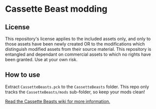 # Cassette Beast modding

## License

This repository's license applies to the included assets only, and only to those assets have been newly created OR to the modifications which distinguish modified assets from their source material. This repository is entangled and dependant on commercial assets to which no rights have been granted. Use at your own risk.

## How to use

Extract `CassetteBeasts.pck` to the `CassetteBeasts` folder. This repo only tracks the `CassetteBeasts/mods` sub-folder, so keep your mods clean!

[Read the Cassette Beasts wiki for more information.](https://wiki.cassettebeasts.com/wiki/Modding/Mod_Developer_Guide)

